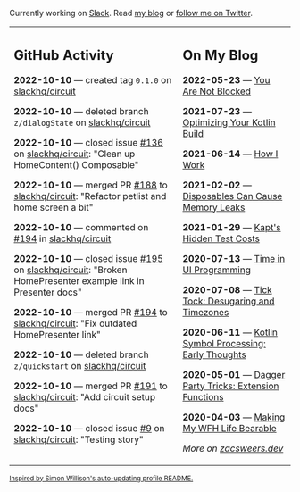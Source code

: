 Currently working on [Slack](https://slack.com/). Read [my blog](https://zacsweers.dev/) or [follow me on Twitter](https://twitter.com/ZacSweers).

<table><tr><td valign="top" width="60%">

## GitHub Activity
<!-- githubActivity starts -->
**2022-10-10** — created tag `0.1.0` on [slackhq/circuit](https://github.com/slackhq/circuit)

**2022-10-10** — deleted branch `z/dialogState` on [slackhq/circuit](https://github.com/slackhq/circuit)

**2022-10-10** — closed issue [#136](https://github.com/slackhq/circuit/issues/136) on [slackhq/circuit](https://github.com/slackhq/circuit): "Clean up HomeContent() Composable"

**2022-10-10** — merged PR [#188](https://github.com/slackhq/circuit/pull/188) to [slackhq/circuit](https://github.com/slackhq/circuit): "Refactor petlist and home screen a bit"

**2022-10-10** — commented on [#194](https://github.com/slackhq/circuit/pull/194#issuecomment-1273601644) in [slackhq/circuit](https://github.com/slackhq/circuit)

**2022-10-10** — closed issue [#195](https://github.com/slackhq/circuit/issues/195) on [slackhq/circuit](https://github.com/slackhq/circuit): "Broken HomePresenter example link in Presenter docs"

**2022-10-10** — merged PR [#194](https://github.com/slackhq/circuit/pull/194) to [slackhq/circuit](https://github.com/slackhq/circuit): "Fix outdated HomePresenter link"

**2022-10-10** — deleted branch `z/quickstart` on [slackhq/circuit](https://github.com/slackhq/circuit)

**2022-10-10** — merged PR [#191](https://github.com/slackhq/circuit/pull/191) to [slackhq/circuit](https://github.com/slackhq/circuit): "Add circuit setup docs"

**2022-10-10** — closed issue [#9](https://github.com/slackhq/circuit/issues/9) on [slackhq/circuit](https://github.com/slackhq/circuit): "Testing story"
<!-- githubActivity ends -->
</td><td valign="top" width="40%">

## On My Blog
<!-- blog starts -->
**2022-05-23** — [You Are Not Blocked](https://www.zacsweers.dev/you-are-not-blocked/)

**2021-07-23** — [Optimizing Your Kotlin Build](https://www.zacsweers.dev/optimizing-your-kotlin-build/)

**2021-06-14** — [How I Work](https://www.zacsweers.dev/how-i-work/)

**2021-02-02** — [Disposables Can Cause Memory Leaks](https://www.zacsweers.dev/disposables-can-cause-memory-leaks/)

**2021-01-29** — [Kapt's Hidden Test Costs](https://www.zacsweers.dev/kapts-hidden-test-costs/)

**2020-07-13** — [Time in UI Programming](https://www.zacsweers.dev/time-in-ui/)

**2020-07-08** — [Tick Tock: Desugaring and Timezones](https://www.zacsweers.dev/ticktock-desugaring-timezones/)

**2020-06-11** — [Kotlin Symbol Processing: Early Thoughts](https://www.zacsweers.dev/kotlin-symbol-processor-early-thoughts/)

**2020-05-01** — [Dagger Party Tricks: Extension Functions](https://www.zacsweers.dev/dagger-party-tricks-extension-functions/)

**2020-04-03** — [Making My WFH Life Bearable](https://www.zacsweers.dev/making-wfh-life-bearable/)
<!-- blog ends -->
_More on [zacsweers.dev](https://zacsweers.dev/)_
</td></tr></table>

<sub><a href="https://simonwillison.net/2020/Jul/10/self-updating-profile-readme/">Inspired by Simon Willison's auto-updating profile README.</a></sub>